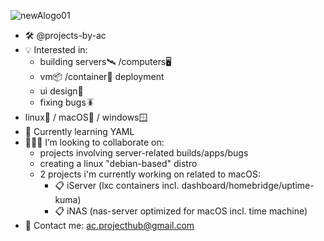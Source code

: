 
![newAlogo01](https://github.com/projects-by-ac/projects-by-ac/assets/172689188/287de026-6d6a-4de7-825a-614497b6f7a5)

- 🛠️ @projects-by-ac
- 💡 Interested in:
  -  building servers🛰️ /computers🖥️
  -  vm📦 /container🐳 deployment
  -  ui design🎨
  -  fixing bugs🪳
- linux🐧 / macOS🍏 / windows🪟
- 🌱 Currently learning YAML
- 👨🏻‍💻 I’m looking to collaborate on:
  - projects involving server-related builds/apps/bugs
  - creating a linux "debian-based" distro
  - 2 projects i'm currently working on related to macOS:
      - 📋 iServer (lxc containers incl. dashboard/homebridge/uptime-kuma)
      - 📋 iNAS (nas-server optimized for macOS incl. time machine)
- 📨 Contact me: ac.projecthub@gmail.com

<!---
projects-by-ac/projects-by-ac is a ✨ special ✨ repository because its `README.md` (this file) appears on your GitHub profile.
You can click the Preview link to take a look at your changes.
--->
